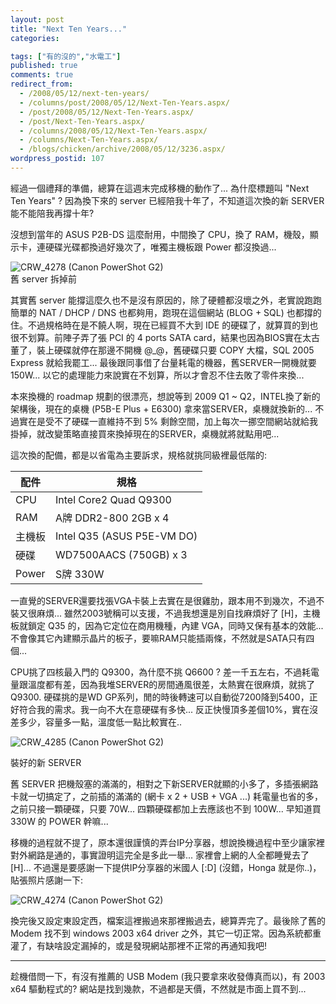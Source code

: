```yaml
---
layout: post
title: "Next Ten Years..."
categories:

tags: ["有的沒的","水電工"]
published: true
comments: true
redirect_from:
  - /2008/05/12/next-ten-years/
  - /columns/post/2008/05/12/Next-Ten-Years.aspx/
  - /post/2008/05/12/Next-Ten-Years.aspx/
  - /post/Next-Ten-Years.aspx/
  - /columns/2008/05/12/Next-Ten-Years.aspx/
  - /columns/Next-Ten-Years.aspx/
  - /blogs/chicken/archive/2008/05/12/3236.aspx/
wordpress_postid: 107
---
```


經過一個禮拜的準備，總算在這週末完成移機的動作了... 為什麼標題叫 "Next Ten Years" ? 因為換下來的 server 已經陪我十年了，不知道這次換的新 SERVER 能不能陪我再撐十年?

沒想到當年的 ASUS P2B-DS 這麼耐用，中間換了 CPU，換了 RAM，機殼，顯示卡，連硬碟光碟都換過好幾次了，唯獨主機板跟 Power 都沒換過...

![CRW_4278 (Canon PowerShot G2)](/wp-content/be-files/WindowsLiveWriter/NextTenYears_2C30/CRW_4278%20(Canon%20PowerShot%20G2)_thumb.jpg)  
舊 server 拆掉前

其實舊 server 能撐這麼久也不是沒有原因的，除了硬體都沒壞之外，老實說跑跑簡單的 NAT / DHCP / DNS 也都夠用，跑現在這個網站 (BLOG + SQL) 也都撐的住。不過規格時在是不饒人啊，現在已經買不大到 IDE 的硬碟了，就算買的到也很不划算。前陣子弄了張 PCI 的 4 ports SATA card，結果也因為BIOS實在太古董了，裝上硬碟就停在那邊不開機 @_@，舊硬碟只要 COPY 大檔，SQL 2005 Express 就給我罷工... 最後跟同事借了台量耗電的機器，舊SERVER一開機就要 150W... 以它的處理能力來說實在不划算，所以才會忍不住去敗了零件來換...

本來換機的 roadmap 規劃的很漂亮，想說等到 2009 Q1 ~ Q2，INTEL換了新的架構後，現在的桌機 (P5B-E Plus + E6300) 拿來當SERVER，桌機就換新的... 不過實在是受不了硬碟一直維持不到 5% 剩餘空間，加上每次一挪空間網站就給我掛掉，就改變策略直接買來換掉現在的SERVER，桌機就將就點用吧...

這次換的配備，都是以省電為主要訴求，規格就挑同級裡最低階的:

| 配件 | 規格 |
|------|------|
| CPU | Intel Core2 Quad Q9300 |
| RAM | A牌 DDR2-800 2GB x 4 |
| 主機板 | Intel Q35 (ASUS P5E-VM DO) |
| 硬碟 | WD7500AACS (750GB) x 3 |
| Power | S牌 330W |

一直覺的SERVER還要找張VGA卡裝上去實在是很雞肋，跟本用不到幾次，不過不裝又很麻煩... 雖然2003號稱可以支援，不過我想還是別自找麻煩好了 [H]，主機板就鎖定 Q35 的，因為它定位在商用機種，內建 VGA，同時又保有基本的效能... 不會像其它內建顯示晶片的板子，要嘛RAM只能插兩條，不然就是SATA只有四個...

CPU挑了四核最入門的 Q9300，為什麼不挑 Q6600 ? 差一千五左右，不過耗電量跟溫度都有差，因為我堆SERVER的房間通風很差，太熱實在很麻煩，就挑了Q9300. 硬碟挑的是WD GP系列，閒的時後轉速可以自動從7200降到5400，正好符合我的需求。我一向不大在意硬碟有多快... 反正快慢頂多差個10%，實在沒差多少，容量多一點，溫度低一點比較實在..

![CRW_4285 (Canon PowerShot G2)](/wp-content/be-files/WindowsLiveWriter/NextTenYears_2C30/CRW_4285%20(Canon%20PowerShot%20G2)_thumb.jpg)

裝好的新 SERVER

舊 SERVER 把機殼塞的滿滿的，相對之下新SERVER就顯的小多了，多插張網路卡就一切搞定了，之前插的滿滿的 (網卡 x 2 + USB + VGA ...) 耗電量也省的多，之前只接一顆硬碟，只要 70W... 四顆硬碟都加上去應該也不到 100W... 早知道買 330W 的 POWER 幹嘛...

移機的過程就不提了，原本還很謹慎的弄台IP分享器，想說換機過程中至少讓家裡對外網路是通的，事實證明這完全是多此一舉... 家裡會上網的人全都睡覺去了 [H]... 不過還是要感謝一下提供IP分享器的米國人 [:D] (沒錯，Honga 就是你..)，貼張照片感謝一下:

![CRW_4274 (Canon PowerShot G2)](/wp-content/be-files/WindowsLiveWriter/NextTenYears_2C30/CRW_4274%20(Canon%20PowerShot%20G2)_thumb.jpg)

換完後又設定東設定西，檔案這裡搬過來那裡搬過去，總算弄完了。最後除了舊的 Modem 找不到 windows 2003 x64 driver 之外，其它一切正常。因為系統都重灌了，有缺啥設定漏掉的，或是發現網站那裡不正常的再通知我吧!

--------  
趁機借問一下，有沒有推薦的 USB Modem (我只要拿來收發傳真而以)，有 2003 x64 驅動程式的? 網站是找到幾款，不過都是天價，不然就是市面上買不到...
